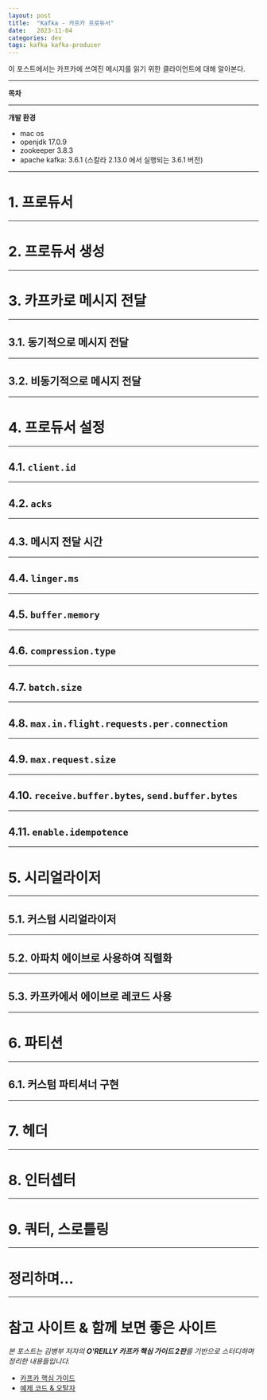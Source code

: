```yaml
---
layout: post
title:  "Kafka - 카프카 프로듀서"
date:   2023-11-04
categories: dev
tags: kafka kafka-producer
---
```


이 포스트에서는 카프카에 쓰여진 메시지를 읽기 위한 클라이언트에 대해 알아본다.

---

**목차**


---

**개발 환경**

- mac os
- openjdk 17.0.9
- zookeeper 3.8.3
- apache kafka: 3.6.1 (스칼라 2.13.0 에서 실행되는 3.6.1 버전)

---

# 1. 프로듀서

---

# 2. 프로듀서 생성

---

# 3. 카프카로 메시지 전달

---

## 3.1. 동기적으로 메시지 전달

---

## 3.2. 비동기적으로 메시지 전달

---

# 4. 프로듀서 설정

---

## 4.1. `client.id`

---

## 4.2. `acks`

---

## 4.3. 메시지 전달 시간

---

## 4.4. `linger.ms`

---

## 4.5. `buffer.memory`

---

## 4.6. `compression.type`

---

## 4.7. `batch.size`

---

## 4.8. `max.in.flight.requests.per.connection`

---

## 4.9. `max.request.size`

---

## 4.10. `receive.buffer.bytes`, `send.buffer.bytes`

---

## 4.11. `enable.idempotence`

---

# 5. 시리얼라이저

---

## 5.1. 커스텀 시리얼라이저

---

## 5.2. 아파치 에이브로 사용하여 직렬화

---

## 5.3. 카프카에서 에이브로 레코드 사용

---

# 6. 파티션

---

## 6.1. 커스텀 파티셔너 구현

---

# 7. 헤더

---

# 8. 인터셉터

---

# 9. 쿼터, 스로틀링

---

# 정리하며...

---

# 참고 사이트 & 함께 보면 좋은 사이트

*본 포스트는 김병부 저자의 **O'REILLY 카프카 핵심 가이드 2판**를 기반으로 스터디하며 정리한 내용들입니다.*

* [카프카 핵심 가이드](https://www.yes24.com/Product/Goods/118397432)
* [예제 코드 & 오탈자](https://dongjinleekr.github.io/kafka-the-definitive-guide-v2/)